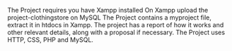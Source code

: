 The Project requires you have Xampp installed
On Xampp upload the project-clothingstore on MySQL
The Project contains a myproject file, extract it in htdocs in Xampp.
The project has a report of how it works and other relevant details, along with a proposal if necessary.
The Project uses HTTP, CSS, PHP and MySQL.
